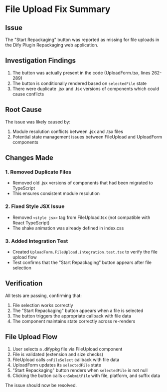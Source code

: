 # File Upload Fix Summary

## Issue
The "Start Repackaging" button was reported as missing for file uploads in the Dify Plugin Repackaging web application.

## Investigation Findings
1. The button was actually present in the code (UploadForm.tsx, lines 262-289)
2. The button is conditionally rendered based on `selectedFile` state
3. There were duplicate .jsx and .tsx versions of components which could cause conflicts

## Root Cause
The issue was likely caused by:
1. Module resolution conflicts between .jsx and .tsx files
2. Potential state management issues between FileUpload and UploadForm components

## Changes Made

### 1. Removed Duplicate Files
- Removed old .jsx versions of components that had been migrated to TypeScript
- This ensures consistent module resolution

### 2. Fixed Style JSX Issue
- Removed `<style jsx>` tag from FileUpload.tsx (not compatible with React TypeScript)
- The shake animation was already defined in index.css

### 3. Added Integration Test
- Created `UploadForm.FileUpload.integration.test.tsx` to verify the file upload flow
- Test confirms that the "Start Repackaging" button appears after file selection

## Verification
All tests are passing, confirming that:
1. File selection works correctly
2. The "Start Repackaging" button appears when a file is selected
3. The button triggers the appropriate callback with file data
4. The component maintains state correctly across re-renders

## File Upload Flow
1. User selects a .difypkg file via FileUpload component
2. File is validated (extension and size checks)
3. FileUpload calls `onFileSelect` callback with file data
4. UploadForm updates its `selectedFile` state
5. "Start Repackaging" button renders when `selectedFile` is not null
6. Clicking the button calls `onSubmitFile` with file, platform, and suffix data

The issue should now be resolved.